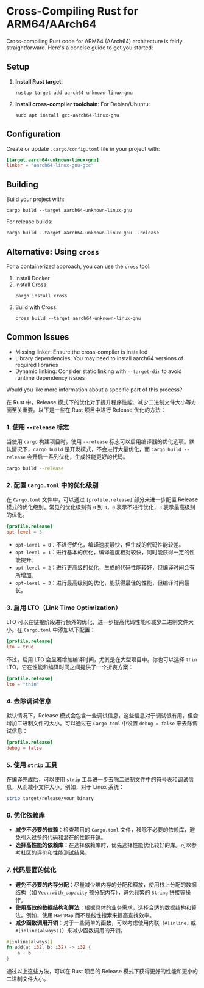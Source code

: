 # Cross-Compiling Rust for ARM64/AArch64

Cross-compiling Rust code for ARM64 (AArch64) architecture is fairly straightforward. Here's a concise guide to get you started:

## Setup

1. **Install Rust target**:
   ```
   rustup target add aarch64-unknown-linux-gnu
   ```

2. **Install cross-compiler toolchain**:
   For Debian/Ubuntu:
   ```
   sudo apt install gcc-aarch64-linux-gnu
   ```

## Configuration

Create or update `.cargo/config.toml` file in your project with:

```toml
[target.aarch64-unknown-linux-gnu]
linker = "aarch64-linux-gnu-gcc"
```

## Building

Build your project with:
```
cargo build --target aarch64-unknown-linux-gnu
```

For release builds:
```
cargo build --target aarch64-unknown-linux-gnu --release
```

## Alternative: Using `cross`

For a containerized approach, you can use the `cross` tool:

1. Install Docker
2. Install Cross:
   ```
   cargo install cross
   ```
3. Build with Cross:
   ```
   cross build --target aarch64-unknown-linux-gnu
   ```

## Common Issues

- Missing linker: Ensure the cross-compiler is installed
- Library dependencies: You may need to install aarch64 versions of required libraries
- Dynamic linking: Consider static linking with `--target-dir` to avoid runtime dependency issues

Would you like more information about a specific part of this process?



在 Rust 中，Release 模式下的优化对于提升程序性能、减少二进制文件大小等方面至关重要。以下是一些在 Rust 项目中进行 Release 优化的方法：

### 1. 使用 `--release` 标志
当使用 `cargo` 构建项目时，使用 `--release` 标志可以启用编译器的优化选项。默认情况下，`cargo build` 是开发模式，不会进行大量优化，而 `cargo build --release` 会开启一系列优化，生成性能更好的代码。
```bash
cargo build --release
```

### 2. 配置 `Cargo.toml` 中的优化级别
在 `Cargo.toml` 文件中，可以通过 `[profile.release]` 部分来进一步配置 Release 模式的优化级别。常见的优化级别有 `0` 到 `3`，`0` 表示不进行优化，`3` 表示最高级别的优化。
```toml
[profile.release]
opt-level = 3
```
- `opt-level = 0`：不进行优化，编译速度最快，但生成的代码性能较差。
- `opt-level = 1`：进行基本的优化，编译速度相对较快，同时能获得一定的性能提升。
- `opt-level = 2`：进行更高级的优化，生成的代码性能较好，但编译时间会有所增加。
- `opt-level = 3`：进行最高级别的优化，能获得最佳的性能，但编译时间最长。

### 3. 启用 LTO（Link Time Optimization）
LTO 可以在链接阶段进行额外的优化，进一步提高代码性能和减少二进制文件大小。在 `Cargo.toml` 中添加以下配置：
```toml
[profile.release]
lto = true
```
不过，启用 LTO 会显著增加编译时间，尤其是在大型项目中。你也可以选择 `thin` LTO，它在性能和编译时间之间提供了一个折衷方案：
```toml
[profile.release]
lto = "thin"
```

### 4. 去除调试信息
默认情况下，Release 模式会包含一些调试信息，这些信息对于调试很有用，但会增加二进制文件的大小。可以通过在 `Cargo.toml` 中设置 `debug = false` 来去除调试信息：
```toml
[profile.release]
debug = false
```

### 5. 使用 `strip` 工具
在编译完成后，可以使用 `strip` 工具进一步去除二进制文件中的符号表和调试信息，从而减小文件大小。例如，对于 Linux 系统：
```bash
strip target/release/your_binary
```

### 6. 优化依赖库
- **减少不必要的依赖**：检查项目的 `Cargo.toml` 文件，移除不必要的依赖库，避免引入过多的代码和潜在的性能开销。
- **选择高性能的依赖库**：在选择依赖库时，优先选择性能优化较好的库。可以参考社区的评价和性能测试结果。

### 7. 代码层面的优化
- **避免不必要的内存分配**：尽量减少堆内存的分配和释放，使用栈上分配的数据结构（如 `Vec::with_capacity` 预分配内存），避免频繁的 `String` 拼接等操作。
- **使用高效的数据结构和算法**：根据具体的业务需求，选择合适的数据结构和算法。例如，使用 `HashMap` 而不是线性搜索来提高查找效率。
- **减少函数调用开销**：对于一些简单的函数，可以考虑使用内联（`#[inline]` 或 `#[inline(always)]`）来减少函数调用的开销。
```rust
#[inline(always)]
fn add(a: i32, b: i32) -> i32 {
    a + b
}
```

通过以上这些方法，可以在 Rust 项目的 Release 模式下获得更好的性能和更小的二进制文件大小。